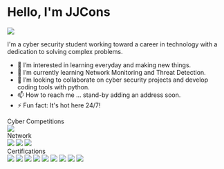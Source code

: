 # Hello, I'm JJCons
<a href="https://linkedin.com/in/william-c-544746197/"><img src="https://img.shields.io/badge/-LinkedIn-0072b1?&style=for-the-badge&logo=linkedin&logoColor=white" /></a>

I'm a cyber security student working toward a career in technology with a dedication to solving complex problems.
- 👀 I’m interested in learning everyday and making new things.
- 🌱 I’m currently learning Network Monitoring and Threat Detection.
- 💞️ I’m looking to collaborate on cyber security projects and develop coding tools with python.
- 📫 How to reach me ... stand-by adding an address soon.
- ⚡ Fun fact: It's hot here 24/7!

<!---
JJWCons/JJWCons is a ✨ special ✨ repository because its `README.md` (this file) appears on your GitHub profile.
You can click the Preview link to take a look at your changes.
--->
<div>
Cyber Competitions

<div>
<img src="https://img.shields.io/badge/-NCL-0000FF?&style=for-the-badge&logoColor=white" />
</div>
Network

<div>
    <img src="https://img.shields.io/badge/-Wireshark-1679A7?&style=for-the-badge&logo=Wireshark&logoColor=white" />
    <img src="https://img.shields.io/badge/-Snort-EF3B2D?&style=for-the-badge&logo=Suricata&logoColor=white" />
    <img src="https://img.shields.io/badge/-Zeek-777BB4?&style=for-the-badge&logo=Zeek&logoColor=white" />
</div>
Certifications

<div>
    <img src="https://img.shields.io/badge/-Security%2B-FF0000?&style=for-the-badge&logo=CompTIA&logoColor=white" />
    <img src="https://img.shields.io/badge/-Network%2B-007ACC?&style=for-the-badge&logo=CompTIA&logoColor=white" />
    <img src="https://img.shields.io/badge/-A%2B-4D4D4D?&style=for-the-badge&logo=CompTIA&logoColor=white" />
    <img src="https://img.shields.io/badge/-GPEN-2E8B57?&style=for-the-badge&logoColor=white" />
    <img src="https://img.shields.io/badge/-GSEC-D71A28?&style=for-the-badge&logoColor=white" />
    <img src="https://img.shields.io/badge/-GPYC-003366?&style=for-the-badge&logoColor=white" />
    <img src="https://img.shields.io/badge/-GCIH-FF6600?&style=for-the-badge&logoColor=white" />
    <img src="https://img.shields.io/badge/-GOSI-FFFFFF?&style=for-the-badge&logoColor=black" />
    <img src="https://img.shields.io/badge/-GISF-800080?&style=for-the-badge&logoColor=white" />
</div>
